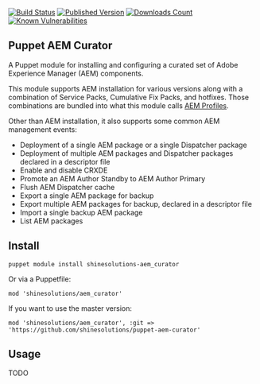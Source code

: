 [![Build Status](https://img.shields.io/travis/shinesolutions/puppet-aem-curator.svg)](http://travis-ci.org/shinesolutions/puppet-aem-curator)
[![Published Version](https://img.shields.io/puppetforge/v/shinesolutions/aem_curator.svg)](http://forge.puppet.com/shinesolutions/aem_curator)
[![Downloads Count](https://img.shields.io/puppetforge/dt/shinesolutions/aem_curator.svg)](http://forge.puppet.com/shinesolutions/aem_curator)
[![Known Vulnerabilities](https://snyk.io/test/github/shinesolutions/puppet-aem-curator/badge.svg)](https://snyk.io/test/github/shinesolutions/puppet-aem-curator)

Puppet AEM Curator
------------------

A Puppet module for installing and configuring a curated set of Adobe Experience Manager (AEM) components.

This module supports AEM installation for various versions along with a combination of Service Packs, Cumulative Fix Packs, and hotfixes. Those combinations are bundled into what this module calls [AEM Profiles](https://github.com/shinesolutions/puppet-aem-curator/blob/master/docs/aem-profiles-artifacts.md).

Other than AEM installation, it also supports some common AEM management events:
* Deployment of a single AEM package or a single Dispatcher package
* Deployment of multiple AEM packages and Dispatcher packages declared in a descriptor file
* Enable and disable CRXDE
* Promote an AEM Author Standby to AEM Author Primary
* Flush AEM Dispatcher cache
* Export a single AEM package for backup
* Export multiple AEM packages for backup, declared in a descriptor file
* Import a single backup AEM package
* List AEM packages

Install
-------

    puppet module install shinesolutions-aem_curator

Or via a Puppetfile:

    mod 'shinesolutions/aem_curator'

If you want to use the master version:

    mod 'shinesolutions/aem_curator', :git => 'https://github.com/shinesolutions/puppet-aem-curator'

Usage
-----

TODO
